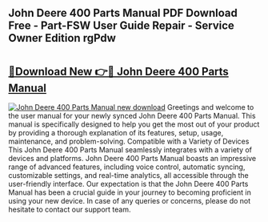 ## John Deere 400 Parts Manual PDF Download Free - Part-FSW User Guide Repair - Service Owner Edition rgPdw

# <h2><a href="http://bc93763.oget.top/?id=John+Deere+400+Parts+Manual">🔗Download New 👉🔴 John Deere 400 Parts Manual</a></h2>

[![John Deere 400 Parts Manual new download](https://i.imgur.com/5g1atiW.png)](http://bc93763.oget.top/?id=John+Deere+400+Parts+Manual)
Greetings and welcome to the user manual for your newly synced John Deere 400 Parts Manual. This manual is specifically designed to help you get the most out of your product by providing a thorough explanation of its features, setup, usage, maintenance, and problem-solving. Compatible with a Variety of Devices This John Deere 400 Parts Manual seamlessly integrates with a variety of devices and platforms. John Deere 400 Parts Manual boasts an impressive range of advanced features, including voice control, automatic syncing, customizable settings, and real-time analytics, all accessible through the user-friendly interface. Our expectation is that the John Deere 400 Parts Manual has been a crucial guide in your journey to becoming proficient in using your new device. In case of any queries or concerns, please do not hesitate to contact our support team.
